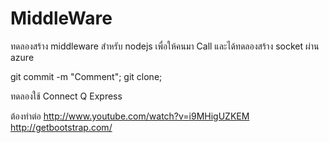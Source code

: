 MiddleWare
==========
ทดลองสร้าง middleware สำหรับ nodejs เพื่อให้คนมา Call
และได้ทดลองสร้าง socket ผ่าน azure



git commit -m "Comment";
git clone;


ทดลองใช้ Connect Q Express


ต้องทำต่อ
http://www.youtube.com/watch?v=i9MHigUZKEM
http://getbootstrap.com/
